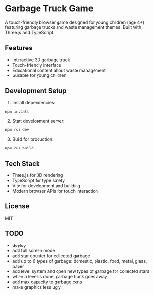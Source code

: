 # Garbage Truck Game

A touch-friendly browser game designed for young children (age 4+) featuring garbage trucks and waste management themes. Built with Three.js and TypeScript.

## Features

- Interactive 3D garbage truck
- Touch-friendly interface
- Educational content about waste management
- Suitable for young children

## Development Setup

1. Install dependencies:

```bash
npm install
```

2. Start development server:

```bash
npm run dev
```

3. Build for production:

```bash
npm run build
```

## Tech Stack

- Three.js for 3D rendering
- TypeScript for type safety
- Vite for development and building
- Modern browser APIs for touch interaction

## License

MIT

## TODO

- deploy
- add full screen mode
- add star counter for collected garbage
- add up to 6 types of garbage: domestic, plastic, food, metal, glass, paper
- add level system and open new types of garbage for collected stars
- when a level is done, garbage truck goes away
- add max capacity to garbage cans
- make graphics less ugly
